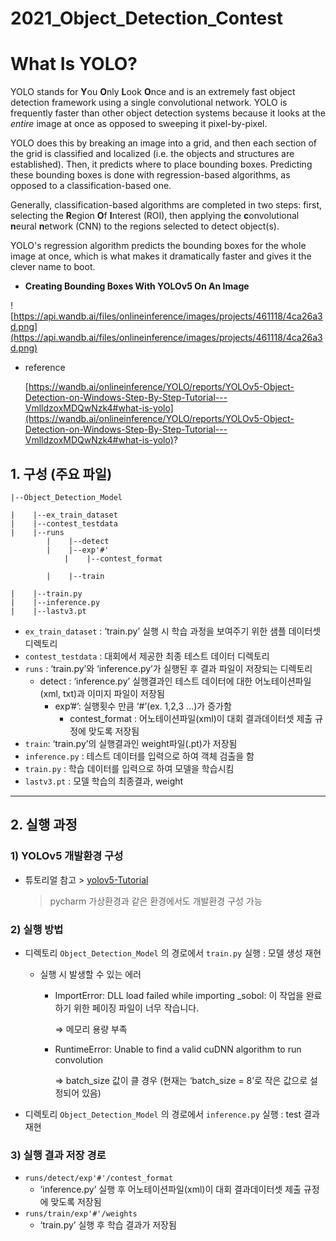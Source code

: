 # 2021_Object_Detection_Contest


# What Is YOLO?

YOLO stands for **Y**ou **O**nly **L**ook **O**nce and is an extremely fast object detection framework using a single convolutional network. YOLO is frequently faster than other object detection systems because it looks at the *entire* image at once as opposed to sweeping it pixel-by-pixel.

YOLO does this by breaking an image into a grid, and then each section of the grid is classified and localized (i.e. the objects and structures are established). Then, it predicts where to place bounding boxes. Predicting these bounding boxes is done with regression-based algorithms, as opposed to a classification-based one.

Generally, classification-based algorithms are completed in two steps: first, selecting the **R**egion **O**f **I**nterest (ROI), then applying the **c**onvolutional **n**eural **n**etwork (CNN) to the regions selected to detect object(s).

YOLO's regression algorithm predicts the bounding boxes for the whole image at once, which is what makes it dramatically faster and gives it the clever name to boot.

- **Creating Bounding Boxes With YOLOv5 On An Image**

![https://api.wandb.ai/files/onlineinference/images/projects/461118/4ca26a3d.png](https://api.wandb.ai/files/onlineinference/images/projects/461118/4ca26a3d.png)

- reference
    
    [https://wandb.ai/onlineinference/YOLO/reports/YOLOv5-Object-Detection-on-Windows-Step-By-Step-Tutorial---VmlldzoxMDQwNzk4#what-is-yolo](https://wandb.ai/onlineinference/YOLO/reports/YOLOv5-Object-Detection-on-Windows-Step-By-Step-Tutorial---VmlldzoxMDQwNzk4#what-is-yolo)?
    

## 1. 구성 (주요 파일)

```
|--Object_Detection_Model

|    |--ex_train_dataset
|    |--contest_testdata
|    |--runs 
        |    |--detect 
		|    |--exp'#' 
			|    |--contest_format

        |    |--train

|    |--train.py
|    |--inference.py
|    |--lastv3.pt
```

- `ex_train_dataset` : ‘train.py’ 실행 시 학습 과정을 보여주기 위한 샘플 데이터셋 디렉토리
- `contest_testdata` : 대회에서 제공한 최종 테스트 데이터 디렉토리
- `runs` : ‘train.py’와 ‘inference.py’가 실행된 후 결과 파일이 저장되는 디렉토리
    - detect : ‘inference.py’ 실행결과인 테스트 데이터에 대한 어노테이션파일(xml, txt)과 이미지 파일이 저장됨
        - exp’#’: 실행횟수 만큼  ‘#’(ex. 1,2,3 ...)가 증가함
            - contest_format : 어노테이션파일(xml)이 대회 결과데이터셋 제출 규정에 맞도록 저장됨
- `train`: ‘train.py’의 실행결과인 weight파일(.pt)가 저장됨
- `inference.py` : 테스트 데이터를 입력으로 하여 객체 검출을 함
- `train.py` : 학습 데이터를 입력으로 하여 모델을 학습시킴
- `lastv3.pt` : 모델 학습의 최종결과, weight

---

## 2. 실행 과정

### 1) YOLOv5 개발환경 구성

- 튜토리얼 참고 >  [yolov5-Tutorial](https://wandb.ai/onlineinference/YOLO/reports/YOLOv5-Object-Detection-on-Windows-Step-By-Step-Tutorial---VmlldzoxMDQwNzk4)
    
    > pycharm 가상환경과 같은 환경에서도 개발환경 구성 가능
    > 
    

### 2) 실행 방법

- 디렉토리 `Object_Detection_Model` 의 경로에서 `train.py` 실행 : 모델 생성 재현
    - 실행 시 발생할 수 있는 에러
        - ImportError: DLL load failed while importing _sobol: 이 작업을 완료하기 위한 페이징 파일이 너무 작습니다.
            
            ⇒ 메모리 용량 부족
            
        - RuntimeError: Unable to find a valid cuDNN algorithm to run convolution
            
            ⇒ batch_size 값이 클 경우 (현재는 ‘batch_size = 8’로 작은 값으로 설정되어 있음)
            
- 디렉토리 `Object_Detection_Model` 의 경로에서 `inference.py` 실행 : test 결과 재현

### 3) 실행 결과 저장 경로

- `runs/detect/exp'#'/contest_format`
    - ‘inference.py’ 실행 후 어노테이션파일(xml)이 대회 결과데이터셋 제출 규정에 맞도록 저장됨
- `runs/train/exp'#'/weights`
    - ‘train.py’ 실행 후 학습 결과가 저장됨
